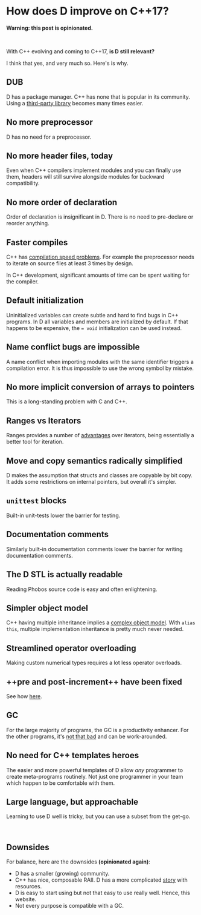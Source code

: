 How does D improve on C++17?
============================

**Warning: this post is opinionated.**

&nbsp;

With C++ evolving and coming to C++17, **is D still relevant?**

I think that yes, and very much so. Here's is why.

## DUB

D has a package manager. C++ has none that is popular in its community.
Using a [third-party library](http://code.dlang.org/) becomes many times easier.

## No more preprocessor

D has no need for a preprocessor.

## No more header files, today

Even when C++ compilers implement modules and you can finally use them, headers will still survive alongside modules for backward compatibility.

## No more order of declaration

Order of declaration is insignificant in D. There is no need to pre-declare or reorder anything.

## Faster compiles

C++ has [compilation speed problems](http://www.drdobbs.com/cpp/c-compilation-speed/228701711). For example the preprocessor needs to iterate on source files at least 3 times by design.

In C++ development, significant amounts of time can be spent waiting for the compiler.

## Default initialization

Uninitialized variables can create subtle and hard to find bugs in C++ programs. In D all variables and members are initialized by default. If that happens to be expensive, the `= void` initialization can be used instead.

## Name conflict bugs are impossible

A name conflict when importing modules with the same identifier triggers a compilation error. It is thus impossible to use the wrong symbol by mistake.

## No more implicit conversion of arrays to pointers

This is a long-standing problem with C and C++.

## Ranges vs Iterators

Ranges provides a number of [advantages](http://accu.org/content/conf2009/AndreiAlexandrescu_iterators-must-go.pdf) over iterators, being essentially a better tool for iteration.

## Move and copy semantics radically simplified

D makes the assumption that structs and classes are copyable by bit copy. It adds some restrictions on internal pointers, but overall it's simpler.

## `unittest` blocks

Built-in unit-tests lower the barrier for testing.

## Documentation comments

Similarly built-in documentation comments lower the barrier for writing documentation comments.

## The D STL is actually readable

Reading Phobos source code is easy and often enlightening.

## Simpler object model

C++ having multiple inheritance implies a [complex object model](http://www.amazon.fr/Inside-Object-Model-Stanley-Lippman/dp/0201834545).
With `alias this`, multiple implementation inheritance is pretty much never needed.

## Streamlined operator overloading

Making custom numerical types requires a lot less operator overloads.

## ++pre and post-increment++ have been fixed

See how [here](#Should-I-use-++pre-increment-or-post-increment++?).

## GC

For the large majority of programs, the GC is a productivity enhancer. For the other programs, it's [not that bad](#How-the-D-Garbage-Collector-works) and can be work-arounded.

## No need for C++ templates heroes

The easier and more powerful templates of D allow _any_  programmer to create meta-programs routinely. Not just one programmer in your team which happen to be comfortable with them.

## Large language, but approachable

Learning to use D well is tricky, but you can use a subset from the get-go.


&nbsp;

## Downsides

For balance, here are the downsides **(opinionated again)**:

- D has a smaller (growing) community.
- C++ has nice, composable RAII. D has a more complicated [story](#The-trouble-with-class-destructors) with resources.
- D is easy to start using but not that easy to use really well. Hence, this website.
- Not every purpose is compatible with a GC.

